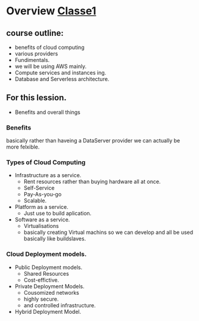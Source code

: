# Overview [Classe1](https://classroom.udacity.com/courses/ud080/lessons/32b38162-3e0b-45b8-9371-f9288ad87e06/concepts/87c7f713-5bce-47eb-8a96-b0a1be50789b) 


## course outline: 
- benefits of cloud computing 
- various providers 
- Fundimentals. 
- we will be using AWS mainly. 
- Compute services and instances ing.
- Database and Serverless architecture.

## For this lession. 
- Benefits and overall things 

### Benefits 

basically rather than haveing a DataServer provider we can actually be more felxible. 

### Types of Cloud Computing 

- Infrastructure as a service. 
    - Rent resources rather than buying hardware all at once. 
    - Self-Service 
    - Pay-As-you-go 
    - Scalable. 
- Platform as a service. 
    - Just use to build aplication. 
- Software as a service. 
    - Virtualisations 
    - basically creating Virtual machins so we can develop and all be used basically like buildslaves. 


### Cloud Deployment models. 

- Public Deployment models. 
    - Shared Resources 
    - Cost-effictive. 
- Private Deployment Models. 
    - Cousomized networks 
    - highly secure. 
    - and controlled infrastructure. 
- Hybrid Deployment Model. 

